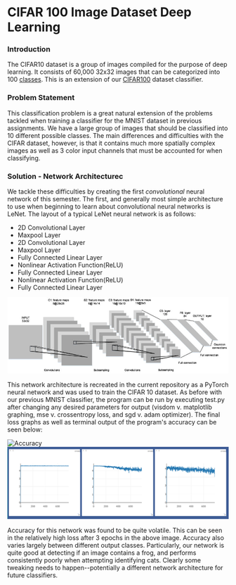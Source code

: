 # CIFAR 100 Image Dataset Deep Learning

### Introduction
The CIFAR10 dataset is a group of images compiled for the purpose of deep learning. It consists of 60,000 32x32 images that can be categorized into 100 [classes](https://www.cs.toronto.edu/~kriz/cifar.html). This is an extension of our [CIFAR100](../CIFAR10) dataset classifier.

### Problem Statement

This classification problem is a great natural extension of the problems tackled when training a classifier for the MNIST dataset in previous assignments. We have a large group of images that should be classified into 10 different possible classes. The main differences and difficulties with the CIFAR dataset, however, is that it contains much more spatially complex images as well as 3 color input channels that must be accounted for when classifying.

### Solution - Network Architecturec

We tackle these difficulties by creating the first *convolutional* neural network of this semester. The first, and generally most simple architecture to use when beginning to learn about convolutional neural networks is LeNet. The layout of a typical LeNet neural network is as follows:

* 2D Convolutional Layer
* Maxpool Layer
* 2D Convolutional Layer
* Maxpool Layer
* Fully Connected Linear Layer
* Nonlinear Activation Function(ReLU)
* Fully Connected Linear Layer
* Nonlinear Activation Function(ReLU)
* Fully Connected Linear Layer

![LeNet](images/LeNet.png)

This network architecture is recreated in the current repository as a PyTorch neural network and was used to train the CIFAR 10 dataset. As before with our previous MNIST classifier, the program can be run by executing test.py after changing any desired parameters for output (visdom v. matplotlib graphing, mse v. crossentropy loss, and sgd v. adam optimizer). The final loss graphs as well as terminal output of the program's accuracy can be seen below:

![Accuracy](images/accuracy_output.png)
![Loss](images/grad_descent.png)

Accuracy for this network was found to be quite volatile. This can be seen in the relatively high loss after 3 epochs in the above image. Accuracy also varies largely between different output classes. Particularly, our network is quite good at detecting if an image contains a frog, and performs consistently poorly when attempting identifying cats. Clearly some tweaking needs to happen--potentially a different network architecture for future classifiers.
